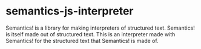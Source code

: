 # semantics-js-interpreter
Semantics! is a library for making interpreters of structured text. Semantics! is itself made out of structured text. This is an interpreter made with Semantics! for the structured text that Semantics! is made of.
